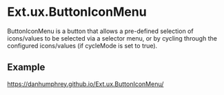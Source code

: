 # Ext.ux.ButtonIconMenu
ButtonIconMenu is a button that allows a pre-defined selection of icons/values to be selected via a selector menu, or by cycling through the configured icons/values (if cycleMode is set to true).
## Example
https://danhumphrey.github.io/Ext.ux.ButtonIconMenu/